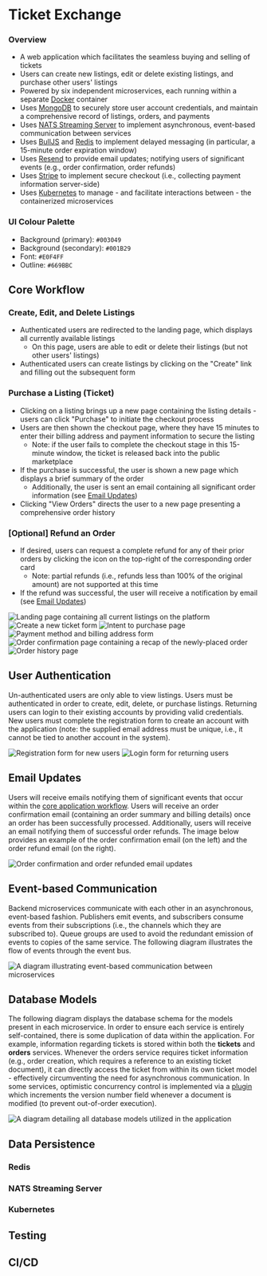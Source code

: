 # Ticket Exchange

### Overview
- A web application which facilitates the seamless buying and selling of tickets
- Users can create new listings, edit or delete existing listings, and purchase other users' listings
- Powered by six independent microservices, each running within a separate [Docker](https://www.docker.com) container
- Uses [MongoDB](https://www.mongodb.com) to securely store user account credentials, and maintain a comprehensive record of listings, orders, and payments
- Uses [NATS Streaming Server](https://nats.io) to implement asynchronous, event-based communication between services
- Uses [BullJS](https://www.npmjs.com/package/bull) and [Redis](https://redis.io) to implement delayed messaging (in particular, a 15-minute order expiration window)
- Uses [Resend](https://resend.com) to provide email updates; notifying users of significant events (e.g., order confirmation, order refunds)
- Uses [Stripe](https://stripe.com/en-ca) to implement secure checkout (i.e., collecting payment information server-side)
- Uses [Kubernetes](https://kubernetes.io) to manage - and facilitate interactions between - the containerized microservices

### UI Colour Palette

- Background (primary): `#003049`
- Background (secondary): `#001B29`
- Font: `#E0F4FF`
- Outline: `#669BBC`

## Core Workflow

### Create, Edit, and Delete Listings

- Authenticated users are redirected to the landing page, which displays all currently available listings
  - On this page, users are able to edit or delete their listings (but not other users' listings)
- Authenticated users can create listings by clicking on the "Create" link and filling out the subsequent form

### Purchase a Listing (Ticket)

- Clicking on a listing brings up a new page containing the listing details - users can click "Purchase" to initiate the checkout process
- Users are then shown the checkout page, where they have 15 minutes to enter their billing address and payment information to secure the listing
  - Note: if the user fails to complete the checkout stage in this 15-minute window, the ticket is released back into the public marketplace
- If the purchase is successful, the user is shown a new page which displays a brief summary of the order
  - Additionally, the user is sent an email containing all significant order information (see [Email Updates](#email-updates))
- Clicking "View Orders" directs the user to a new page presenting a comprehensive order history

### [Optional] Refund an Order
- If desired, users can request a complete refund for any of their prior orders by clicking the icon on the top-right of the corresponding order card
  - Note: partial refunds (i.e., refunds less than 100% of the original amount) are not supported at this time
- If the refund was successful, the user will receive a notification by email (see [Email Updates](#email-updates))

![Landing page containing all current listings on the platform](./images/landing_page.png)
![Create a new ticket form](./images/create_form.png)
![Intent to purchase page](./images/purchase_page.png)
![Payment method and billing address form](./images/checkout_form.png)
![Order confirmation page containing a recap of the newly-placed order](./images/order_confirmation.png)
![Order history page](./images/order_history.png)

## User Authentication

Un-authenticated users are only able to view listings. Users must be authenticated in order to create, edit, delete, or purchase listings. Returning users can login to their existing accounts by providing valid credentials. New users must complete the registration form to create an account with the application (note: the supplied email address must be unique, i.e., it cannot be tied to another account in the system).

![Registration form for new users](./images/registration_form.png)
![Login form for returning users](./images/login_form.png)

## Email Updates

Users will receive emails notifying them of significant events that occur within the [core application workflow](#core-workflow). Users will receive an order confirmation email (containing an order summary and billing details) once an order has been successfully processed. Additionally, users will receive an email notifying them of successful order refunds. The image below provides an example of the order confirmation email (on the left) and the order refund email (on the right).

![Order confirmation and order refunded email updates](./images/email_updates.png)

## Event-based Communication

Backend microservices communicate with each other in an asynchronous, event-based fashion. Publishers emit events, and subscribers consume events from their subscriptions (i.e., the channels which they are subscribed to). Queue groups are used to avoid the redundant emission of events to copies of the same service. The following diagram illustrates the flow of events through the event bus.

![A diagram illustrating event-based communication between microservices](./images/event_flow.png)

## Database Models

The following diagram displays the database schema for the models present in each microservice. In order to ensure each service is entirely self-contained, there is some duplication of data within the application. For example, information regarding tickets is stored within both the **tickets** and **orders** services. Whenever the orders service requires ticket information (e.g., order creation, which requires a reference to an existing ticket document), it can directly access the ticket from within its own ticket model - effectively circumventing the need for asynchronous communication. In some services, optimistic concurrency control is implemented via a [plugin](https://www.npmjs.com/package/mongoose-update-if-current) which increments the version number field whenever a document is modified (to prevent out-of-order execution).

![A diagram detailing all database models utilized in the application](./images/data_models.png)

## Data Persistence

### Redis

### NATS Streaming Server

### Kubernetes

## Testing

## CI/CD
